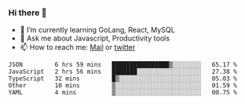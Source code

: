### Hi there 👋

- 🌱 I’m currently learning GoLang, React, MySQL
- 💬 Ask me about Javascript, Productivity tools 
- 📫 How to reach me: [Mail](mailto:kvaishak47@gmail.com) or [twitter](https://twitter.com/kvaish4k)

<!--START_SECTION:waka-->
```text
JSON         6 hrs 59 mins   ████████████████▒░░░░░░░░   65.17 % 
JavaScript   2 hrs 56 mins   ███████░░░░░░░░░░░░░░░░░░   27.38 % 
TypeScript   32 mins         █▒░░░░░░░░░░░░░░░░░░░░░░░   05.03 % 
Other        10 mins         ▒░░░░░░░░░░░░░░░░░░░░░░░░   01.59 % 
YAML         4 mins          ▒░░░░░░░░░░░░░░░░░░░░░░░░   00.75 % 
```
<!--END_SECTION:waka-->
